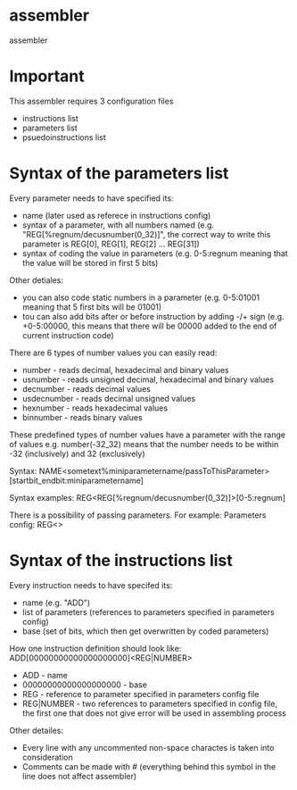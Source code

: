 # assembler
assembler

# Important
This assembler requires 3 configuration files
 - instructions list
 - parameters list
 - psuedoinstructions list

# Syntax of the parameters list
Every parameter needs to have specified its:
 - name (later used as referece in instructions config)
 - syntax of a parameter, with all numbers named (e.g. "REG[%regnum/decusnumber(0_32)]", the correct way to write this parameter is REG[0], REG[1], REG[2] ... REG[31])
 - syntax of coding the value in parameters (e.g. 0-5:regnum meaning that the value will be stored in first 5 bits)
 
Other detiales:
 - you can also code static numbers in a parameter (e.g. 0-5:01001 meaning that 5 first bits will be 01001)
 - tou can also add bits after or before instruction by adding -/+ sign (e.g. +0-5:00000, this means that there will be 00000 added to the end of current instruction code)
 
There are 6 types of number values you can easily read:
 - number - reads decimal, hexadecimal and binary values
 - usnumber - reads unsigned decimal, hexadecimal and binary values
 - decnumber - reads decimal values
 - usdecnumber - reads decimal unsigned values
 - hexnumber - reads hexadecimal values
 - binnumber - reads binary values

These predefined types of number values have a parameter with the range of values e.g. number(-32_32) means that the number needs to be within -32 (inclusively) and 32 (exclusively)

Syntax:
NAME<sometext%miniparametername/passToThisParameter>[startbit_endbit:miniparametername]

Syntax examples:
 REG<REG[%regnum/decusnumber(0_32)]>[0-5:regnum]
 
There is a possibility of passing parameters. For example:
 Parameters config:
 REG<>
 

# Syntax of the instructions list
Every instruction needs to have specifed its:
 - name (e.g. "ADD")
 - list of parameters (references to parameters specified in parameters config)
 - base (set of bits, which then get overwritten by coded parameters)

How one instruction definition should look like:  
ADD[00000000000000000000]<REG><REG|NUMBER>

 - ADD - name
 - 00000000000000000000 - base
 - REG - reference to parameter specified in parameters config file
 - REG|NUMBER - two references to parameters specified in config file, the first one that does not give error will be used in assembling process

Other detailes:
 - Every line with any uncommented non-space charactes is taken into consideration
 - Comments can be made with # (everything behind this symbol in the line does not affect assembler)
